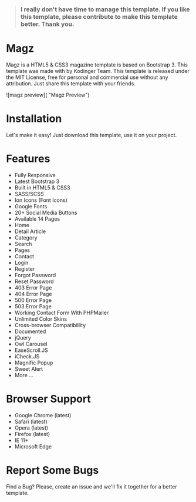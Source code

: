 > ### I really don't have time to manage this template. If you like this template, please contribute to make this template better. Thank you.

# Magz
Magz is a HTML5 & CSS3 magazine template is based on Bootstrap 3. This template was made with  by Kodinger Team. This template is released under the MIT License, free for personal and commercial use without any attribution. Just share this template with your friends.

![magz preview]( "Magz Preview")


# Installation
Let's make it easy! Just download this template, use it on your project.

# Features
- Fully Responsive
- Latest Bootstrap 3
- Built in HTML5 & CSS3
- SASS/SCSS
- Ion Icons (Font Icons)
- Google Fonts
- 20+ Social Media Buttons
- Available 14 Pages
- Home
- Detail Article
- Category
- Search
- Pages
- Contact
- Login
- Register
- Forgot Password
- Reset Password
- 403 Error Page
- 404 Error Page
- 500 Error Page
- 503 Error Page
- Working Contact Form With PHPMailer
- Unlimited Color Skins
- Cross-browser Compatibillity
- Documented
- jQuery
- Owl Carousel
- EaseScroll.JS
- iCheck.JS
- Magnific Popup
- Sweet Alert
- More ...

# Browser Support
- Google Chrome (latest)
- Safari (latest)
- Opera (latest)
- Firefox (latest)
- IE 11+
- Microsoft Edge

# Report Some Bugs
Find a Bug? Please, create an issue and we'll fix it together for a better template.




